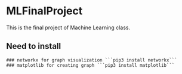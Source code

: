 # MLFinalProject

This is the final project of Machine Learning class.

## Need to install 
	### networkx for graph visualization ```pip3 install networkx```
	### matplotlib for creating graph ```pip3 install matplotlib```

